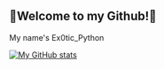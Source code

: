 ## 🐍Welcome to my Github!🐍  
My name's Ex0tic_Python

[![My GitHub stats](https://github-readme-stats.vercel.app/api?username=Ex0tic-Python)](https://github.com/anuraghazra/github-readme-stats)
